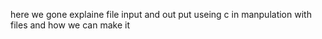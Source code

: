 here we gone explaine file input and out put useing c in manpulation with files and how we can make it 